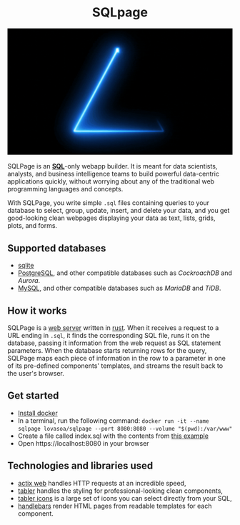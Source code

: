 # <center>SQLpage</center>

[![A short video explaining the concept of sqlpage](./docs/sqlpage.gif)](./docs/sqlpage.mp4)

SQLPage is an [**SQL**](https://en.wikipedia.org/wiki/SQL)-only webapp builder.
It is meant for data scientists, analysts, and business intelligence teams
to build powerful data-centric applications quickly,
without worrying about any of the traditional web programming languages and concepts.

With SQLPage, you write simple `.sql` files containing queries to your database
to select, group, update, insert, and delete your data, and you get good-looking clean webpages
displaying your data as text, lists, grids, plots, and forms.

## Supported databases

 - [sqlite](https://www.sqlite.org/index.html)
 - [PostgreSQL](https://www.postgresql.org/), and other compatible databases such as *CockroachDB* and *Aurora*.
 - [MySQL](https://www.mysql.com/), and other compatible databases such as *MariaDB* and *TiDB*. 

## How it works

SQLPage is a [web server](https://en.wikipedia.org/wiki/Web_server) written in 
[rust](https://en.wikipedia.org/wiki/Rust_(programming_language)).
When it receives a request to a URL ending in `.sql`, it finds the corresponding
SQL file, runs it on the database,
passing it information from the web request as SQL statement parameters.
When the database starts returning rows for the query,
SQLPage maps each piece of information in the row to a parameter 
in one of its pre-defined components' templates, and streams the result back
to the user's browser.

## Get started

 - [Install docker](https://docs.docker.com/get-docker/)
 - In a terminal, run the following command: `docker run -it --name sqlpage lovasoa/sqlpage --port 8080:8080 --volume "$(pwd):/var/www"`
 - Create a file called index.sql with the contents from [this example](./index.sql) 
 - Open https://localhost:8080 in your browser

## Technologies and libraries used

 - [actix web](https://actix.rs/) handles HTTP requests at an incredible speed,
 - [tabler](https://preview.tabler.io) handles the styling for professional-looking clean components,
 - [tabler icons](https://tabler-icons.io) is a large set of icons you can select directly from your SQL,
 - [handlebars](https://handlebarsjs.com/guide/) render HTML pages from readable templates for each component.